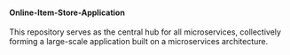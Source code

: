 #### Online-Item-Store-Application
This repository serves as the central hub for all microservices, collectively forming a large-scale application built on a microservices architecture.


